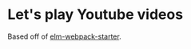 
# Let's play Youtube videos

Based off of [elm-webpack-starter](https://github.com/moarwick/elm-webpack-starter).
